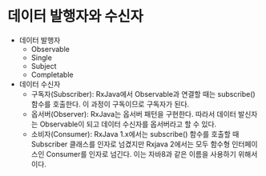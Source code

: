 # 데이터 발행자와 수신자

* 데이터 발행자
  * Observable
  * Single
  * Subject
  * Completable
* 데이터 수신자
  * 구독자(Subscriber): RxJava에서 Observable과 연결할 때는 subscribe() 함수를 호출한다. 이 과정이 구독이므로 구독자가 된다.
  * 옵서버(Observer): RxJava는 옵서버 패턴을 구현한다. 따라서 데이터 발신자는 Observable이 되고 데이터 수신자를 옵서버라고 할 수 있다.
  * 소비자(Consumer): RxJava 1.x에서는 subscribe() 함수를 호출할 때 Subscriber 클래스를 인자로 넘겼지만 Rxjava 2에서는 모두 함수형 인터페이스인 Consumer를 인자로 넘긴다. 이는 자바8과 같은 이름을 사용하기 위해서이다.



